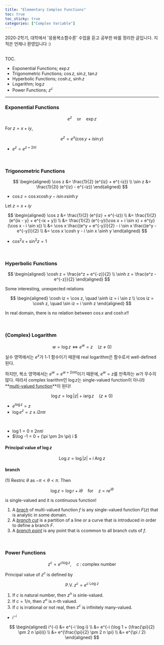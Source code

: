 ```yaml
---
title: "Elementary Complex Functions"
toc: true
toc_sticky: true
categories: ["Complex Variable"]
---
```



2020-2학기, 대학에서 '응용복소함수론' 수업을 듣고 공부한 바를 정리한 글입니다. 지적은 언제나 환영입니다 :)

<br><span class="statement-title">TOC.</span><br>

- Exponential Functions; $\exp z$
- Trigonometric Functions; $\cos z$, $\sin z$, $\tan z$
- Hyperbolic Functions; $\cosh z$, $\sinh z$
- Logarithm; $\log z$
- Power Functions; $z^c$

<hr/>

### Exponential Functions

$$
e^z \quad \textrm{or} \quad \exp z
$$

<div class="statement" markdown="1">

For $z = x + iy$,

$$
e^z = e^x (\cos y + i \sin y)
$$

</div>

- $e^z = e^{z + 2\pi i}$

<br/>

### Trigonometric Functions

$$
\begin{aligned}
    \cos z &= \frac{1}{2} (e^{iz} + e^{-iz}) \\
    \sin z &= \frac{1}{2i} (e^{iz} - e^{-iz})
\end{aligned}
$$

<div class="statement" markdown="1">

- $\cos z = \cos x \cosh y - i \sin x \sinh y$

Let $z = x + iy$

$$
\begin{aligned}
\cos z &= \frac{1}{2} (e^{iz} + e^{-iz}) \\
&= \frac{1}{2} (e^{ix - y} + e^{-ix + y}) \\
&= \frac{1}{2} (e^{-y}(\cos x + i \sin x) + e^{y} (\cos x - i \sin x)) \\
&= \cos x \frac{(e^y + e^{-y})}{2} - i \sin x \frac{(e^y - e^{-y})}{2} \\
&= \cos x \cosh y - i \sin x \sinh y
\end{aligned}
$$

</div>

- $\cos^2 x + \sin^2 z = 1$

<br/>

### Hyperbolic Functions

$$
\begin{aligned}
    \cosh z = \frac{e^z + e^{-z}}{2} \\
    \sinh z = \frac{e^z - e^{-z}}{2}
\end{aligned}
$$

<div class="statement" markdown="1">

Some interesting, unexpected relations

$$
\begin{aligned}
\cosh iz = \cos z, \quad \sinh iz = i \sin z \\
\cos iz = \cosh z, \quad \sin iz = i \sinh z
\end{aligned}
$$

In real domain, there is no relation between $\cos x$ and $\cosh x$!!

</div>

<br/>

### (Complex) Logarithm

$$
w = \log z \iff e^w = z \quad (z \ne 0)
$$

실수 영역에서는 $e^x$가 1-1 함수이기 때문에 real logarithm은 함수로서 well-defined된다.

하지만, 복소 영역에서는 $e^w = e^{w + 2n\pi i}$이기 때문에, $e^w = z$를 만족하는 $w$가 무수히 많다. 따라서 complex loarithm인 $\log z$는 single-valued function이 아니라 **<u>multi-valued function</u>**이 된다!

$$
\log z = \log \left| z \right| + i \arg z \quad (z\ne0)
$$

<div class="statement" markdown="1">

- $e^{\log z} = z$
- $\log e^z = z \pm i 2n\pi$

<br/>

- $\log 1 = 0 \pm 2n \pi i$
- $\log -1 = 0 + (\pi \pm 2n \pi) i $

</div>

#### Principal value of $\log z$

$$
\textrm{Log} \; z = \log \left| z \right| + i \; \textrm{Arg} \; z
$$

#### branch

(1) Restric $\theta$ as $-\pi < \theta < \pi$. Then

$$
\log z = \log r + i \theta \quad \textrm{for} \quad z = r e^{i \theta}
$$

is single-valued and it is continuous function!

1. A *<u>brach</u>* of multi-valued function $f$ is any single-valued function $F(z)$ that is analytic in some domain.
2. A *<u>branch cut</u>* is a partition of a line or a curve that is introduced in order to define a branch $F$.
3. A *<u>branch point</u>* is any point that is ccommon to all branch cuts of $f$.

<br/>

### Power Functions

$$
z^c = e^{c \log z}, \quad c \; : \; \textrm{complex number}
$$

Principal value of $z^c$ is defined by

$$
\textrm{P.V.} \; z^c = e^{c \; \textrm{Log} \; z}
$$

<div class="statement" markdown="1">

1. If $c$ is natural number, then $z^n$ is sinle-valued.
2. If $c = 1/n$, then $z^n$ is $n$-th valued.
3. If $c$ is irrational or not real, then $z^c$ is infinitely many-valued.

- $i^{-i}$

$$
\begin{aligned}
    i^{-i} &= e^{-i \log i} \\
    &= e^{-i (\log 1 + (\frac{\pi}{2} \pm 2 n \pi)i)} \\
    &= e^{\frac{\pi}{2} \pm 2 n \pi} \\
    &= e^{\pi / 2}
\end{aligned}
$$

</div>